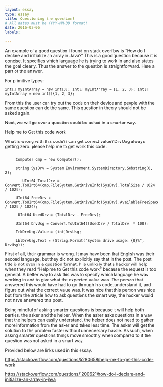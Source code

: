 ```yaml
---
layout: essay
type: essay
title: Questioning the question? 
# All dates must be YYYY-MM-DD format!
date: 2016-02-06
labels:
 
---
```


An example of a good question I found on stack overflow is “How do I declare and initialize an array in Java?” This is a good question because it is concise. It specifies which language he is trying to work in and also states the goal clearly. Thus the answer to the question is straightforward. Here a part of the answer. 


For primitive types:

```
int[] myIntArray = new int[3]; int[] myIntArray = {1, 2, 3}; int[] myIntArray = new int[]{1, 2, 3};
```
From this the user can try out the code on their device and people with the same question can do the same. This question in theory should not be asked again. 


Next, we will go over a question could be asked in a smarter way. 


Help me to Get this code work 

What is wrong with this code? i can get correct value? DrvUsg always getting zero. please help me to get work this code.
```

   	 Computer cmp = new Computer();

   	 string SysDrv = System.Environment.SystemDirectory.Substring(0, 2);

    	UInt64 TotalDrv = Convert.ToUInt64(cmp.FileSystem.GetDriveInfo(SysDrv).TotalSize / 1024 / 1024);

   	 UInt64 FreeDrv = Convert.ToUInt64(cmp.FileSystem.GetDriveInfo(SysDrv).AvailableFreeSpace / 1024 / 1024);

  	  UInt64 UsedDrv = (TotalDrv - FreeDrv);

   	 UInt64 DrvUsg = Convert.ToUInt64((UsedDrv / TotalDrv) * 100);

   	 TrkDrvUsg.Value = (int)DrvUsg;

   	 LblDrvUsg.Text = (String.Format("System drive usage: {0}%", DrvUsg));

```
First of all, their grammar is wrong. It may have been that English was their second language, but they did not explicitly say that in the post. The post title is not even in a question format. It is unlikely that a hacker will help when they read “Help me to Get this code work” because the request is too general. A better way to ask this was to specify which language he was working in and to give what the expected value was. The person that answered this would have had to go through his code, understand it, and figure out what the correct value was. It was nice that this person was nice but from the article how to ask questions the smart way, the hacker would not have answered this post. 


Being mindful of asking smarter questions is because it will help both parties, the asker and the helper. When the asker asks questions in a way that the helpers can easily understand, the helper does not need to gather more information from the asker and takes less time. The asker will get the solution to the problem faster without unnecessary hassle. As such, when asking smarter questions things move smoothly when compared to if the question was not asked in a smart way. 





Provided below are links used in this essay. 

https://stackoverflow.com/questions/5280658/help-me-to-get-this-code-work


https://stackoverflow.com/questions/1200621/how-do-i-declare-and-initialize-an-array-in-java


